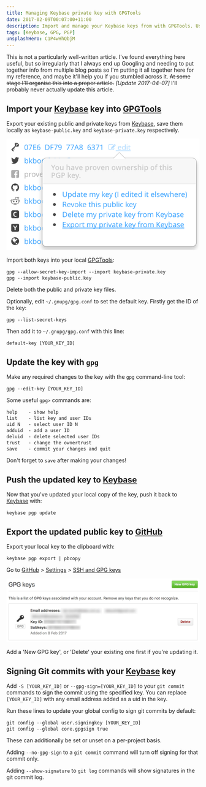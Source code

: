 ```yaml
---
title: Managing Keybase private key with GPGTools
date: 2017-02-09T00:07:00+11:00
description: Import and manage your Keybase keys from with GPGTools. Use your Keybase keys to sign Git commits and show as verified on GitHub.
tags: [Keybase, GPG, PGP]
unsplashHero: C1P4wHhQbjM
---
```


This is not a particularly well-written article. I've found everything here useful, but so irregularly that I always end up Googling and needing to put together info from multiple blog posts so I'm putting it all together here for my reference, and maybe it'll help you if you stumbled across it. ~~At some stage I'll organise this into a proper article.~~ _[Update 2017-04-07]_ I'll probably never actually update this article.

## Import your [Keybase][] key into [GPGTools][]

Export your existing public and private keys from [Keybase][], save them locally as `keybase-public.key` and `keybase-private.key` respectively.

![Export private key from Keybase](../../assets/keybase/Screen-Shot-2017-02-08-at-11.23.16-pm.png)

Import both keys into your local [GPGTools][]:

```console
gpg --allow-secret-key-import --import keybase-private.key
gpg --import keybase-public.key
```

Delete both the public and private key files.

Optionally, edit `~/.gnupg/gpg.conf` to set the default key. Firstly get the ID of the key:

```console
gpg --list-secret-keys
```

Then add it to `~/.gnupg/gpg.conf` with this line:

```console
default-key [YOUR_KEY_ID]
```

## Update the key with `gpg`

Make any required changes to the key with the `gpg` command-line tool:

```console
gpg --edit-key [YOUR_KEY_ID]
```

Some useful `gpg>` commands are:

```none
help    - show help
list    - list key and user IDs
uid N   - select user ID N
adduid  - add a user ID
deluid  - delete selected user IDs
trust   - change the ownertrust
save    - commit your changes and quit
```

Don't forget to `save` after making your changes!

## Push the updated key to [Keybase][]

Now that you've updated your local copy of the key, push it back to [Keybase][] with:

```console
keybase pgp update
```

## Export the updated public key to [GitHub][]

Export your local key to the clipboard with:

```console
keybase pgp export | pbcopy
```

Go to [GitHub][] > [Settings](https://github.com/settings/profile) > [SSH and GPG keys](https://github.com/settings/keys)

![Manage GPG keys on GitHub](../../assets/keybase/Screen-Shot-2017-02-08-at-11.52.57-pm.jpg)

Add a 'New GPG key', or 'Delete' your existing one first if you're updating it.

## Signing Git commits with your [Keybase][] key

Add `-S [YOUR_KEY_ID]` or `--gpg-sign=[YOUR_KEY_ID]` to your `git commit` commands to sign the commit using the specified key. You can replace `[YOUR_KEY_ID]` with any email address added as a uid in the key.

Run these lines to update your global config to sign git commits by default:

```console
git config --global user.signingkey [YOUR_KEY_ID]
git config --global core.gpgsign true
```

These can additionally be set or unset on a per-project basis.

Adding `--no-gpg-sign` to a `git commit` command will turn off signing for that commit only.

Adding `--show-signature` to `git log` commands will show signatures in the git commit log.

[keybase]: https://keybase.io/ 'Keybase'
[gpgtools]: https://gpgtools.org/ 'GPGTools'
[github]: https://github.com/ 'GitHub'
